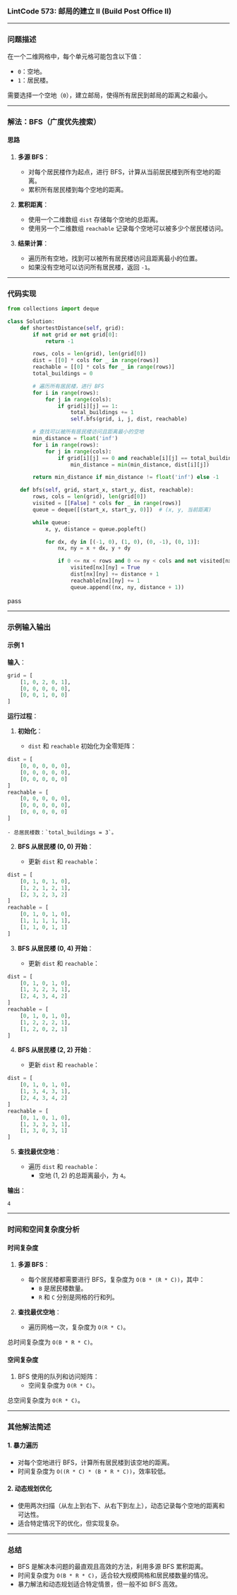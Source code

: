 
### LintCode 573: 邮局的建立 II (Build Post Office II)

---

### 问题描述

在一个二维网格中，每个单元格可能包含以下值：

- `0`：空地。
- `1`：居民楼。

需要选择一个空地（`0`），建立邮局，使得所有居民到邮局的距离之和最小。

---

### 解法：BFS（广度优先搜索）

#### 思路

1. **多源 BFS**：
    
    - 对每个居民楼作为起点，进行 BFS，计算从当前居民楼到所有空地的距离。
    - 累积所有居民楼到每个空地的距离。
2. **累积距离**：
    
    - 使用一个二维数组 `dist` 存储每个空地的总距离。
    - 使用另一个二维数组 `reachable` 记录每个空地可以被多少个居民楼访问。
3. **结果计算**：
    
    - 遍历所有空地，找到可以被所有居民楼访问且距离最小的位置。
    - 如果没有空地可以访问所有居民楼，返回 `-1`。

---

### 代码实现
```python
from collections import deque

class Solution:
    def shortestDistance(self, grid):
        if not grid or not grid[0]:
            return -1

        rows, cols = len(grid), len(grid[0])
        dist = [[0] * cols for _ in range(rows)]
        reachable = [[0] * cols for _ in range(rows)]
        total_buildings = 0

        # 遍历所有居民楼，进行 BFS
        for i in range(rows):
            for j in range(cols):
                if grid[i][j] == 1:
                    total_buildings += 1
                    self.bfs(grid, i, j, dist, reachable)

        # 查找可以被所有居民楼访问且距离最小的空地
        min_distance = float('inf')
        for i in range(rows):
            for j in range(cols):
                if grid[i][j] == 0 and reachable[i][j] == total_buildings:
                    min_distance = min(min_distance, dist[i][j])

        return min_distance if min_distance != float('inf') else -1

    def bfs(self, grid, start_x, start_y, dist, reachable):
        rows, cols = len(grid), len(grid[0])
        visited = [[False] * cols for _ in range(rows)]
        queue = deque([(start_x, start_y, 0)])  # (x, y, 当前距离)

        while queue:
            x, y, distance = queue.popleft()

            for dx, dy in [(-1, 0), (1, 0), (0, -1), (0, 1)]:
                nx, ny = x + dx, y + dy

                if 0 <= nx < rows and 0 <= ny < cols and not visited[nx][ny] and grid[nx][ny] == 0:
                    visited[nx][ny] = True
                    dist[nx][ny] += distance + 1
                    reachable[nx][ny] += 1
                    queue.append((nx, ny, distance + 1))

```
pass

---

### 示例输入输出

#### 示例 1

**输入**：
```python
grid = [
    [1, 0, 2, 0, 1],
    [0, 0, 0, 0, 0],
    [0, 0, 1, 0, 0]
]
```
**运行过程**：

1. **初始化**：
    
    - `dist` 和 `reachable` 初始化为全零矩阵：
```python
dist = [
    [0, 0, 0, 0, 0],
    [0, 0, 0, 0, 0],
    [0, 0, 0, 0, 0]
]
reachable = [
    [0, 0, 0, 0, 0],
    [0, 0, 0, 0, 0],
    [0, 0, 0, 0, 0]
]

```
    - 总居民楼数：`total_buildings = 3`。
2. **BFS 从居民楼 (0, 0) 开始**：
    
    - 更新 `dist` 和 `reachable`：
```python
dist = [
    [0, 1, 0, 1, 0],
    [1, 2, 1, 2, 1],
    [2, 3, 2, 3, 2]
]
reachable = [
    [0, 1, 0, 1, 0],
    [1, 1, 1, 1, 1],
    [1, 1, 0, 1, 1]
]

```
        
3. **BFS 从居民楼 (0, 4) 开始**：
    
    - 更新 `dist` 和 `reachable`：
```python
dist = [
    [0, 1, 0, 1, 0],
    [1, 3, 2, 3, 1],
    [2, 4, 3, 4, 2]
]
reachable = [
    [0, 1, 0, 1, 0],
    [1, 2, 2, 2, 1],
    [1, 2, 0, 2, 1]
]

```
        
4. **BFS 从居民楼 (2, 2) 开始**：
    
    - 更新 `dist` 和 `reachable`：
```python
dist = [
    [0, 1, 0, 1, 0],
    [1, 3, 4, 3, 1],
    [2, 4, 3, 4, 2]
]
reachable = [
    [0, 1, 0, 1, 0],
    [1, 3, 3, 3, 1],
    [1, 3, 0, 3, 1]
]

```
        
5. **查找最优空地**：
    
    - 遍历 `dist` 和 `reachable`：
        - 空地 (1, 2) 的总距离最小，为 `4`。

**输出**：

`4`

---

### 时间和空间复杂度分析

#### 时间复杂度

1. **多源 BFS**：
    
    - 每个居民楼都需要进行 BFS，复杂度为 `O(B * (R * C))`，其中：
        - `B` 是居民楼数量。
        - `R` 和 `C` 分别是网格的行和列。
2. **查找最优空地**：
    
    - 遍历网格一次，复杂度为 `O(R * C)`。

总时间复杂度为 `O(B * R * C)`。

#### 空间复杂度

1. BFS 使用的队列和访问矩阵：
    - 空间复杂度为 `O(R * C)`。

总空间复杂度为 `O(R * C)`。

---

### 其他解法简述

#### 1. 暴力遍历

- 对每个空地进行 BFS，计算所有居民楼到该空地的距离。
- 时间复杂度为 `O((R * C) * (B * R * C))`，效率较低。

#### 2. 动态规划优化

- 使用两次扫描（从左上到右下、从右下到左上），动态记录每个空地的距离和可达性。
- 适合特定情况下的优化，但实现复杂。

---

### 总结

- BFS 是解决本问题的最直观且高效的方法，利用多源 BFS 累积距离。
- 时间复杂度为 `O(B * R * C)`，适合较大规模网格和居民楼数量的情况。
- 暴力解法和动态规划适合特定情景，但一般不如 BFS 高效。